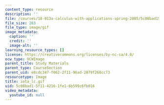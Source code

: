 ```yaml
---
content_type: resource
description: ''
file: /courses/18-013a-calculus-with-applications-spring-2005/5c08bad15f1142161fe16b599c6fb016_iota_lc.gif
file_size: 263
file_type: image/gif
image_metadata:
  caption: ''
  credit: ''
  image-alt: ''
learning_resource_types: []
license: https://creativecommons.org/licenses/by-nc-sa/4.0/
ocw_type: OCWImage
parent_title: Study Materials
parent_type: CourseSection
parent_uid: e8cdc347-f062-2f11-96ad-2879f268cc73
resourcetype: Image
title: iota_lc.gif
uid: 5c08bad1-5f11-4216-1fe1-6b599c6fb016
video_metadata:
  youtube_id: null
---
```

